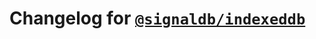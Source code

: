# Changelog for [`@signaldb/indexeddb`](https://www.npmjs.com/package/@signaldb/indexeddb)

<!--@include: ../../../packages/persistence-adapters/indexeddb/CHANGELOG.md{10,}-->
